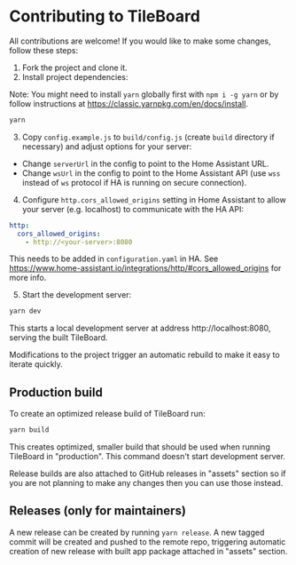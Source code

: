 # Contributing to TileBoard

All contributions are welcome! If you would like to make some changes, follow these steps:

1. Fork the project and clone it.
2. Install project dependencies:

Note: You might need to install `yarn` globally first with `npm i -g yarn` or by follow instructions at https://classic.yarnpkg.com/en/docs/install.

```sh
yarn
```

3. Copy `config.example.js` to `build/config.js` (create `build` directory if necessary) and adjust options for your server:
 - Change `serverUrl` in the config to point to the Home Assistant URL.
 - Change `wsUrl` in the config to point to the Home Assistant API (use `wss` instead of `ws` protocol if HA is running on secure connection).
4. Configure `http.cors_allowed_origins` setting in Home Assistant to allow your server (e.g. localhost) to communicate with the HA API:

```yaml
http:
  cors_allowed_origins:
    - http://<your-server>:8080
```

This needs to be added in `configuration.yaml` in HA. See https://www.home-assistant.io/integrations/http/#cors_allowed_origins for more info.

5. Start the development server:

```sh
yarn dev
```

This starts a local development server at address http://localhost:8080, serving the built TileBoard.

Modifications to the project trigger an automatic rebuild to make it easy to iterate quickly.

## Production build

To create an optimized release build of TileBoard run:

```sh
yarn build
```

This creates optimized, smaller build that should be used when running TileBoard in "production". This command doesn't start development server.

Release builds are also attached to GitHub releases in "assets" section so if you are not planning to make any changes then you can use those instead.

## Releases (only for maintainers)

A new release can be created by running `yarn release`. A new tagged commit will be created and pushed to the remote repo, triggering automatic creation of new release with built app package attached in "assets" section.
